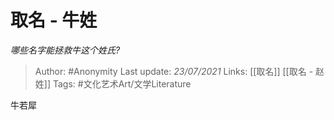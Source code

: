 # 取名 - 牛姓
*哪些名字能拯救牛这个姓氏?*

> Author: #Anonymity 
Last update: *23/07/2021* 
Links: [[取名]] [[取名 - 赵姓]]
Tags: #文化艺术Art/文学Literature

 
牛若犀



